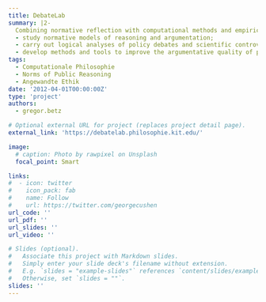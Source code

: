 ```yaml
---
title: DebateLab
summary: |2- 
  Combining normative reflection with computational methods and empirical research, DebateLab brings together scholars who
  - study normative models of reasoning and argumentation;
  - carry out logical analyses of policy debates and scientific controversies;
  - develop methods and tools to improve the argumentative quality of public reasoning.  
tags:
  - Computationale Philosophie
  - Norms of Public Reasoning
  - Angewandte Ethik
date: '2012-04-01T00:00:00Z'
type: 'project'
authors: 
  - gregor.betz

# Optional external URL for project (replaces project detail page).
external_link: 'https://debatelab.philosophie.kit.edu/'

image:
  # caption: Photo by rawpixel on Unsplash
  focal_point: Smart

links:
#  - icon: twitter
#    icon_pack: fab
#    name: Follow
#    url: https://twitter.com/georgecushen
url_code: ''
url_pdf: ''
url_slides: ''
url_video: ''

# Slides (optional).
#   Associate this project with Markdown slides.
#   Simply enter your slide deck's filename without extension.
#   E.g. `slides = "example-slides"` references `content/slides/example-slides.md`.
#   Otherwise, set `slides = ""`.
slides: ''
---
```


